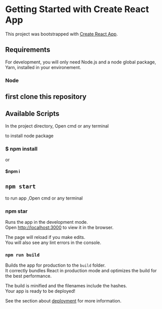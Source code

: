 # Getting Started with Create React App

This project was bootstrapped with [Create React App](https://github.com/facebook/create-react-app).



## Requirements

For development, you will only need Node.js and a node global package, Yarn, installed in your environement.

### Node

## first clone this repository 
 

## Available Scripts

In the project directory, Open cmd or any terminal  

to install node package

### $ npm install
or 
#### $npm i

## `npm start`

to run app ,Open cmd or any terminal  
### npm star


Runs the app in the development mode.\
Open [http://localhost:3000](http://localhost:3000) to view it in the browser.

The page will reload if you make edits.\
You will also see any lint errors in the console.

### `npm run build`

Builds the app for production to the `build` folder.\
It correctly bundles React in production mode and optimizes the build for the best performance.

The build is minified and the filenames include the hashes.\
Your app is ready to be deployed!

See the section about [deployment](https://facebook.github.io/create-react-app/docs/deployment) for more information.

